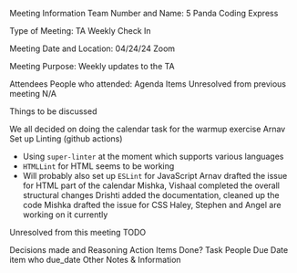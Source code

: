 Meeting Information
Team Number and Name: 5 Panda Coding Express

 Type of Meeting: TA Weekly Check In

 Meeting Date and Location: 04/24/24 Zoom

 Meeting Purpose: Weekly updates to the TA

Attendees
People who attended: 
Agenda Items
Unresolved from previous meeting
N/A

Things to be discussed

We all decided on doing the calendar task for the warmup exercise
Arnav Set up Linting (github actions)
  - Using `super-linter` at the moment which supports various languages
  - `HTMLLint` for HTML seems to be working
  - Will probably also set up `ESLint` for JavaScript
Arnav drafted the issue for HTML part of the calendar
Mishka, Vishaal completed the overall structural changes
Drishti added the documentation, cleaned up the code
Mishka drafted the issue for CSS
Haley, Stephen and Angel are working on it currently




Unresolved from this meeting
TODO

Decisions made and Reasoning
Action Items
Done?	Task	People	Due Date
item	who	due_date
Other Notes & Information
